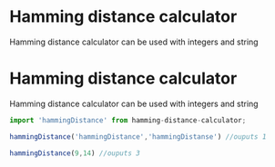 # Hamming distance calculator

Hamming distance calculator can be used with integers and string  
  

# Hamming distance calculator

Hamming distance calculator can be used with integers and string

```javascript
import 'hammingDistance' from hamming-distance-calculator;

hammingDistance('hammingDistance','hammingDistanse') //ouputs 1

hammingDistance(9,14) //ouputs 3
```